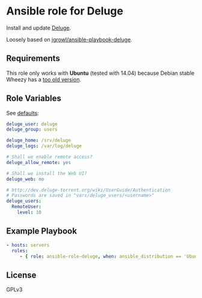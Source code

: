 Ansible role for Deluge
=========

Install and update [Deluge](http://deluge-torrent.org/).

Loosely based on [jgrowl/ansible-playbook-deluge](https://github.com/jgrowl/ansible-playbook-deluge).

Requirements
------------

This role only works with **Ubuntu** (tested with 14.04) because Debian stable
Wheezy has a [too old
version](https://packages.debian.org/search?searchon=names&keywords=deluge).

Role Variables
--------------

See [defaults](defaults/main.yml):

```yaml
deluge_user: deluge
deluge_group: users

deluge_home: /srv/deluge
deluge_logs: /var/log/deluge

# Shall we enable remote access?
deluge_allow_remote: yes

# Shall we install the Web UI?
deluge_web: no

# http://dev.deluge-torrent.org/wiki/UserGuide/Authentication
# Passwords are saved in "vars/deluge_users/<username>"
deluge_users:
  RemoteUser:
    level: 10
```

Example Playbook
----------------

```yaml
- hosts: servers
  roles:
     - { role: ansible-role-deluge, when: ansible_distribution == 'Ubuntu' }
```

License
-------

GPLv3

